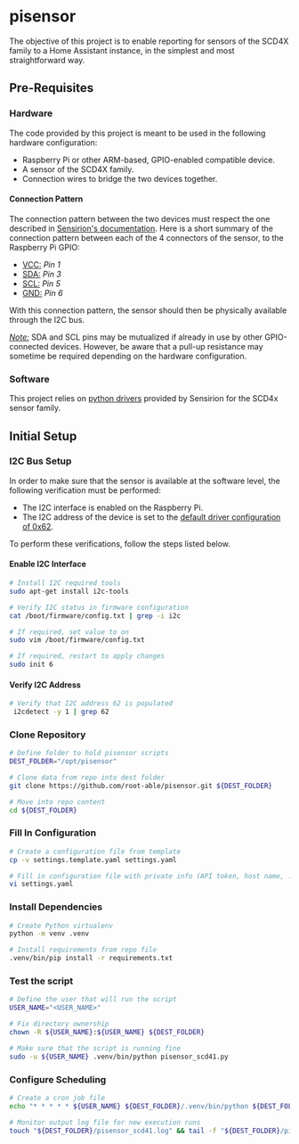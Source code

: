 # pisensor

The objective of this project is to enable reporting for sensors of the SCD4X family to a Home Assistant instance, in the simplest and most straightforward way.

## Pre-Requisites

### Hardware

The code provided by this project is meant to be used in the following hardware configuration:

- Raspberry Pi or other ARM-based, GPIO-enabled compatible device.
- A sensor of the SCD4X family.
- Connection wires to bridge the two devices together.

#### Connection Pattern

The connection pattern between the two devices must respect the one described in [Sensirion's documentation](https://github.com/Sensirion/python-i2c-scd4x?tab=readme-ov-file#connect-the-sensor).
Here is a short summary of the connection pattern between each of the 4 connectors of the sensor, to the Raspberry Pi GPIO:

- <u>VCC:</u> *Pin 1*
- <u>SDA:</u> *Pin 3*
- <u>SCL:</u> *Pin 5*
- <u>GND:</u> *Pin 6*

With this connection pattern, the sensor should then be physically available through the I2C bus.

<u><i>Note:</i></u> SDA and SCL pins may be mutualized if already in use by other GPIO-connected devices. However, be aware that a pull-up resistance may sometime be required depending on the hardware configuration.

### Software

This project relies on [python drivers](https://github.com/Sensirion/python-i2c-scd4x) provided by Sensirion for the SCD4x sensor family.

## Initial Setup

### I2C Bus Setup

In order to make sure that the sensor is available at the software level, the following verification must be performed:

- The I2C interface is enabled on the Raspberry Pi.
- The I2C address of the device is set to the [default driver configuration of 0x62](https://github.com/Sensirion/python-i2c-scd4x?tab=readme-ov-file#supported-sensor-types).

To perform these verifications, follow the steps listed below.

#### Enable I2C Interface

```bash
# Install I2C required tools
sudo apt-get install i2c-tools

# Verify I2C status in firmware configuration
cat /boot/firmware/config.txt | grep -i i2c

# If required, set value to on
sudo vim /boot/firmware/config.txt

# If required, restart to apply changes
sudo init 6
```
#### Verify I2C Address

```bash
# Verify that I2C address 62 is populated
 i2cdetect -y 1 | grep 62
```

### Clone Repository

```bash
# Define folder to hold pisensor scripts
DEST_FOLDER="/opt/pisensor"

# Clone data from repo into dest folder
git clone https://github.com/root-able/pisensor.git ${DEST_FOLDER}

# Move into repo content
cd ${DEST_FOLDER}
```

### Fill In Configuration
```bash
# Create a configuration file from template
cp -v settings.template.yaml settings.yaml

# Fill in configuration file with private info (API token, host name, ...)
vi settings.yaml
```

### Install Dependencies
```bash
# Create Python virtualenv
python -m venv .venv

# Install requirements from repo file
.venv/bin/pip install -r requirements.txt
```

### Test the script
```bash
# Define the user that will run the script
USER_NAME="<USER_NAME>"

# Fix directory ownership
chown -R ${USER_NAME}:${USER_NAME} ${DEST_FOLDER}

# Make sure that the script is running fine
sudo -u ${USER_NAME} .venv/bin/python pisensor_scd41.py
```

### Configure Scheduling

```bash
# Create a cron job file
echo "* * * * * ${USER_NAME} ${DEST_FOLDER}/.venv/bin/python ${DEST_FOLDER}/pisensor_scd41.py >> ${DEST_FOLDER}/pisensor_scd41.log 2&>1" > /etc/cron.d/pisensor_scd41

# Monitor output log file for new execution runs
touch "${DEST_FOLDER}/pisensor_scd41.log" && tail -f "${DEST_FOLDER}/pisensor_scd41.log"
```